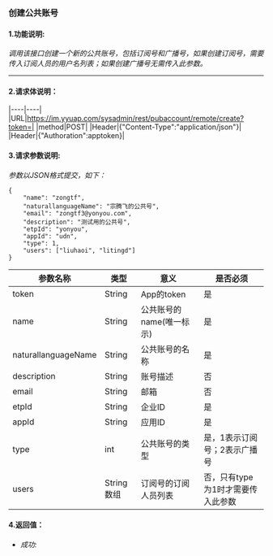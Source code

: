 ### 创建公共账号

#### 1.功能说明:
*调用该接口创建一个新的公共账号，包括订阅号和广播号，如果创建订阅号，需要传入订阅人员的用户名列表；如果创建广播号无需传入此参数。*
***

#### 2.请求体说明：

|----|----|
|URL|https://im.yyuap.com/sysadmin/rest/pubaccount/remote/create?token=|
|method|POST|
|Header|{"Content-Type":"application/json"}|
|Header|{"Authoration":apptoken}|

#### 3.请求参数说明:

*参数以JSON格式提交，如下：*

	{
		"name": "zongtf",
		"naturallanguageName": "宗腾飞的公共号",
		"email": "zongtf3@yonyou.com",
		"description": "测试用的公共号",
		"etpId": "yonyou",
		"appId": "udn",
		"type": 1,
		"users": ["liuhaoi", "litingd"]
	}


|参数名称|类型|意义|是否必须|
|----|----|----|----|
|token|String|App的token|是|
|name|String|公共账号的name(唯一标示)|是|
|naturallanguageName|String|公共账号的名称|是|
|description|String|账号描述|否|
|email|String|邮箱|否|
|etpId|String|企业ID|是|
|appId|String|应用ID|是|
|type|int|公共账号的类型|是，1表示订阅号；2表示广播号|
|users|String数组|订阅号的订阅人员列表|否，只有type为1时才需要传入此参数|

#### 4.返回值：

- *成功:*
